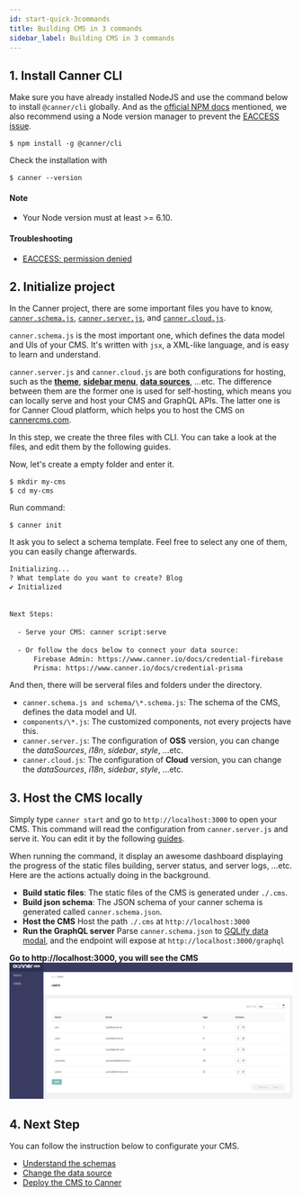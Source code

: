 ```yaml
---
id: start-quick-3commands
title: Building CMS in 3 commands
sidebar_label: Building CMS in 3 commands
---
```


## 1. Install Canner CLI

Make sure you have already installed NodeJS and use the command below to install `@canner/cli` globally. And as the [official NPM docs](https://docs.npmjs.com/downloading-and-installing-node-js-and-npm) mentioned, we also recommend using a Node version manager to prevent the [EACCESS issue](https://docs.npmjs.com/resolving-eacces-permissions-errors-when-installing-packages-globally).


```shell
$ npm install -g @canner/cli
```

Check the installation with

```shell
$ canner --version
```

#### Note
- Your Node version must at least >= 6.10. 
#### Troubleshooting
- [EACCESS: permission denied](https://github.com/Canner/canner/issues/139)


## 2. Initialize project
In the Canner project, there are some important files you have to know, [`canner.schema.js`](file-canner-schema-js.md), [`canner.server.js`](file-canner-server-js.md), and [`canner.cloud.js`](file-canner-cloud-js.md). 

`canner.schema.js` is the most important one, which defines the data model and UIs of your CMS. It's written with `jsx`, a XML-like language, and is easy to learn and understand.

`canner.server.js` and `canner.cloud.js` are both configurations for hosting, such as the [**theme**](guides-theme), [**sidebar menu**](guides-sidebar.md), [**data sources**](data-source-overview.md), ...etc. The difference between them are the former one is used for self-hosting, which means you can locally serve and host your CMS and GraphQL APIs. The latter one is for Canner Cloud platform, which helps you to host the CMS on [cannercms.com](https://cannercms.com).

In this step, we create the three files with CLI. You can take a look at the files, and edit them by the following guides.

Now, let's create a empty folder and enter it.

```shell
$ mkdir my-cms
$ cd my-cms
```

Run command:

```shell
$ canner init
```

It ask you to select a schema template. Feel free to select any one of them, you can easily change afterwards.

```shell
Initializing...
? What template do you want to create? Blog
✔ Initialized


Next Steps:

  - Serve your CMS: canner script:serve

  - Or follow the docs below to connect your data source:
      Firebase Admin: https://www.canner.io/docs/credential-firebase
      Prisma: https://www.canner.io/docs/credential-prisma
```

And then, there will be serveral files and folders under the  directory.

- `canner.schema.js and schema/\*.schema.js`:
The schema of the CMS, defines the data model and UI.
- `components/\*.js`:
The customized components, not every projects have this.
- `canner.server.js`:
The configuration of **OSS** version, you can change the *dataSources*, *i18n*, *sidebar*, *style*, ...etc.
- `canner.cloud.js`:
The configuration of **Cloud** version, you can change the *dataSources*, *i18n*, *sidebar*, *style*, ...etc.


## 3. Host the CMS locally

Simply type `canner start` and go to `http://localhost:3000` to open your CMS. This command will read the configuration from `canner.server.js` and serve it. You can edit it by the following [guides](file-canner-server-js.md).

When running the command, it display an awesome dashboard displaying the progress of the static files building, server status, and server logs, ...etc. Here are the actions actually doing in the background.

- **Build static files**:
The static files of the CMS is generated under `./.cms`.
- **Build json schema**:
The JSON schema of your canner schema is generated called `canner.schema.json`.
- **Host the CMS**
Host the path `./.cms` at `http://localhost:3000`
- **Run the GraphQL server**
Parse `canner.schema.json` to [GQLify data modal](https://www.gqlify.com/docs/data-model-overview), and the endpoint will expose at `http://localhost:3000/graphql`

**Go to http://localhost:3000, you will see the CMS**
![users-cms](/docs/assets/users-cms.png)


## 4. Next Step

You can follow the instruction below to configurate your CMS.

- [Understand the schemas](schema-overview.md)
- [Change the data source](data-source-overview)
- [Deploy the CMS to Canner](guides-deploy-to-canner)
